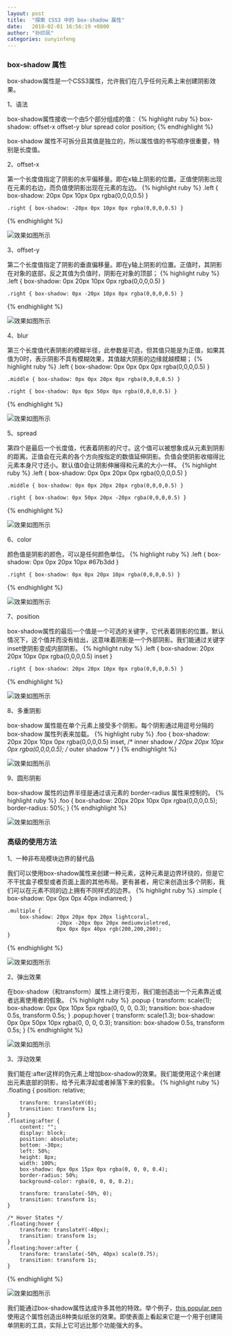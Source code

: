```yaml
---
layout: post
title:  "探索 CSS3 中的 box-shadow 属性"
date:   2018-02-01 16:56:19 +0800
author: "孙印凤"
categories: sunyinfeng
---
```

### box-shadow 属性

box-shadow属性是一个CSS3属性，允许我们在几乎任何元素上来创建阴影效果。

1、语法

box-shadow属性接收一个由5个部分组成的值：
{% highlight ruby %}
    box-shadow: offset-x offset-y blur spread color position;
{% endhighlight %}

box-shadow 属性不可拆分且其值是独立的，所以属性值的书写顺序很重要，特别是长度值。

2、offset-x

第一个长度值指定了阴影的水平偏移量。即在x轴上阴影的位置。正值使阴影出现在元素的右边，而负值使阴影出现在元素的左边。
{% highlight ruby %}
    .left { box-shadow: 20px 0px 10px 0px rgba(0,0,0,0.5) }

    .right { box-shadow: -20px 0px 10px 0px rgba(0,0,0,0.5) }
{% endhighlight %}

![效果如图所示](/assets/img/box1.jpg)

3、offset-y

第二个长度值指定了阴影的垂直偏移量。即在y轴上阴影的位置。正值时，其阴影在对象的底部，反之其值为负值时，阴影在对象的顶部；
{% highlight ruby %}
    .left { box-shadow: 0px 20px 10px 0px rgba(0,0,0,0.5) }

    .right { box-shadow: 0px -20px 10px 0px rgba(0,0,0,0.5) }
{% endhighlight %}

![效果如图所示](/assets/img/box2.jpg)

4、blur

第三个长度值代表阴影的模糊半径，此参数是可选，但其值只能是为正值，如果其值为0时，表示阴影不具有模糊效果，其值越大阴影的边缘就越模糊；
{% highlight ruby %}
    .left { box-shadow: 0px 0px 0px 0px rgba(0,0,0,0.5) }

    .middle { box-shadow: 0px 0px 20px 0px rgba(0,0,0,0.5) }

    .right { box-shadow: 0px 0px 50px 0px rgba(0,0,0,0.5) }
{% endhighlight %}

![效果如图所示](/assets/img/box3.jpg)

5、spread

第四个是最后一个长度值，代表着阴影的尺寸。这个值可以被想象成从元素到阴影的距离。正值会在元素的各个方向按指定的数值延伸阴影。负值会使阴影收缩得比元素本身尺寸还小。默认值0会让阴影伸展得和元素的大小一样。
{% highlight ruby %}
    .left { box-shadow: 0px 0px 20px 0px rgba(0,0,0,0.5) }

    .middle { box-shadow: 0px 0px 20px 20px rgba(0,0,0,0.5) }

    .right { box-shadow: 0px 50px 20px -20px rgba(0,0,0,0.5) }
{% endhighlight %}

![效果如图所示](/assets/img/box4.jpg)

6、color

颜色值是阴影的颜色，可以是任何颜色单位。
{% highlight ruby %}
    .left { box-shadow: 0px 0px 20px 10px #67b3dd }

    .right { box-shadow: 0px 0px 20px 10px rgba(0,0,0,0.5) }
{% endhighlight %}

![效果如图所示](/assets/img/box5.jpg)

7、position

box-shadow属性的最后一个值是一个可选的关键字，它代表着阴影的位置。默认情况下，这个值并而没有给出，这意味着阴影是一个外部阴影。我们能通过关键字inset使阴影变成内部阴影。
{% highlight ruby %}
    .left { box-shadow: 20px 20px 10px 0px rgba(0,0,0,0.5) inset }

    .right { box-shadow: 20px 20px 10px 0px rgba(0,0,0,0.5) }
{% endhighlight %}

![效果如图所示](/assets/img/box6.jpg)

8、多重阴影

box-shadow 属性能在单个元素上接受多个阴影。每个阴影通过用逗号分隔的 box-shadow 属性列表来加载。
{% highlight ruby %}
    .foo {
        box-shadow: 20px 20px 10px 0px rgba(0,0,0,0.5) inset, /* inner shadow */
                    20px 20px 10px 0px rgba(0,0,0,0.5); /* outer shadow */
    }
{% endhighlight %}

![效果如图所示](/assets/img/box7.jpg)

9、圆形阴影

box-shadow 属性的边界半径是通过该元素的 border-radius 属性来控制的。
{% highlight ruby %}
    .foo {
        box-shadow: 20px 20px 10px 0px rgba(0,0,0,0.5);
        border-radius: 50%;
    }
{% endhighlight %}

![效果如图所示](/assets/img/box8.jpg)

### 高级的使用方法

1、一种非布局模块边界的替代品

我们可以使用box-shadow属性来创建一种元素，这种元素是边界环绕的，但是它不干扰盒子模型或者页面上面的其他布局。更有甚者，用它来创造出多个阴影，我们可以在元素不同的边上拥有不同样式的边界。
{% highlight ruby %}
    .simple {
        box-shadow: 0px 0px 0px 40px indianred;
    }

    .multiple {
        box-shadow: 20px 20px 0px 20px lightcoral,
                    -20px -20px 0px 20px mediumvioletred,
                    0px 0px 0px 40px rgb(200,200,200);
    }
{% endhighlight %}

![效果如图所示](/assets/img/box9.jpg)

2、弹出效果

在box-shadow（和transform）属性上进行变形，我们能创造出一个元素靠近或者远离使用者的假象。
{% highlight ruby %}
    .popup {
        transform: scale(1);
        box-shadow: 0px 0px 10px 5px rgba(0, 0, 0, 0.3);
        transition: box-shadow 0.5s, transform 0.5s;
    }
    .popup:hover {
        transform: scale(1.3);
        box-shadow: 0px 0px 50px 10px rgba(0, 0, 0, 0.3);
        transition: box-shadow 0.5s, transform 0.5s;
    }
{% endhighlight %}

![效果如图所示](/assets/img/box10.gif)

3、浮动效果

我们能在:after这样的伪元素上增加box-shadow的效果。我们能使用这个来创建出元素底部的阴影，给予元素浮起或者掉落下来的假象。
{% highlight ruby %}
    .floating {
        position: relative;

        transform: translateY(0);
        transition: transform 1s;
    }
    .floating:after {
        content: "";
        display: block;
        position: absolute;
        bottom: -30px;
        left: 50%;
        height: 8px;
        width: 100%;
        box-shadow: 0px 0px 15px 0px rgba(0, 0, 0, 0.4);
        border-radius: 50%;
        background-color: rgba(0, 0, 0, 0.2);

        transform: translate(-50%, 0);
        transition: transform 1s;
    }

    /* Hover States */
    .floating:hover {
        transform: translateY(-40px);
        transition: transform 1s;
    }
    .floating:hover:after {
        transform: translate(-50%, 40px) scale(0.75);
        transition: transform 1s;
    }
{% endhighlight %}

![效果如图所示](/assets/img/box11.gif)

我们能通过box-shadow属性达成许多其他的特效。举个例子，[this popular pen](https://codepen.io/haibnu/pen/FxGsI) 使用这个属性创造出8种类似纸张的效果。即使表面上看起来它是一个用于创建简单阴影的工具，实际上它可远比那个功能强大的多。
